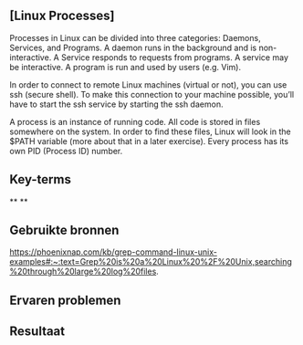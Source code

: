## [Linux Processes]

Processes in Linux can be divided into three categories: Daemons, Services, and Programs.
A daemon runs in the background and is non-interactive. A Service responds to requests from programs. A service may be interactive. A program is run and used by users (e.g. Vim).

In order to connect to remote Linux machines (virtual or not), you can use ssh (secure shell). To make this connection to your machine possible, you’ll have to start the ssh service by starting the ssh daemon.

A process is an instance of running code. All code is stored in files somewhere on the system. In order to find these files, Linux will look in the $PATH variable (more about that in a later exercise). Every process has its own PID (Process ID) number.


## Key-terms

**
**
## Gebruikte bronnen
https://phoenixnap.com/kb/grep-command-linux-unix-examples#:~:text=Grep%20is%20a%20Linux%20%2F%20Unix,searching%20through%20large%20log%20files.

## Ervaren problemen
## Resultaat
